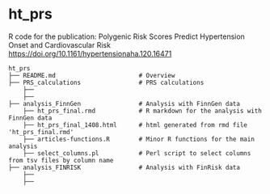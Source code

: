 # ht_prs
R code for the publication: Polygenic Risk Scores Predict Hypertension Onset and Cardiovascular Risk
https://doi.org/10.1161/hypertensionaha.120.16471

```
ht_prs
├── README.md                 		# Overview
├── PRS_calculations		  		# PRS calculations
	├──
	├──
├── analysis_FinnGen				# Analysis with FinnGen data
	├── ht_prs_final.rmd          	# R markdown for the analysis with FinnGen data
	├── ht_prs_final_1408.html    	# html generated from rmd file 'ht_prs_final.rmd'
	├── articles-functions.R      	# Minor R functions for the main analysis
	├── select_columns.pl         	# Perl script to select columns from tsv files by column name
├── analysis_FINRISK				# Analysis with FinRisk data
	├──
	├──
```
